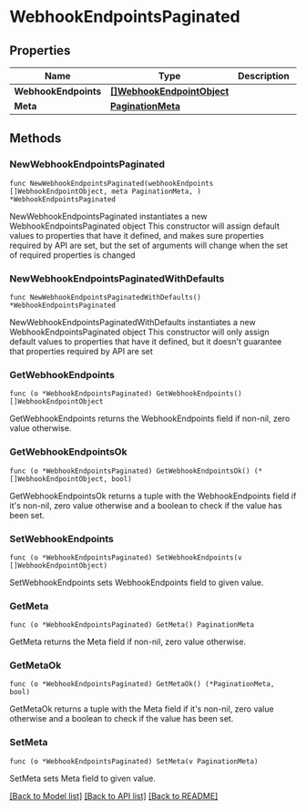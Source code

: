 # WebhookEndpointsPaginated

## Properties

Name | Type | Description | Notes
------------ | ------------- | ------------- | -------------
**WebhookEndpoints** | [**[]WebhookEndpointObject**](WebhookEndpointObject.md) |  | 
**Meta** | [**PaginationMeta**](PaginationMeta.md) |  | 

## Methods

### NewWebhookEndpointsPaginated

`func NewWebhookEndpointsPaginated(webhookEndpoints []WebhookEndpointObject, meta PaginationMeta, ) *WebhookEndpointsPaginated`

NewWebhookEndpointsPaginated instantiates a new WebhookEndpointsPaginated object
This constructor will assign default values to properties that have it defined,
and makes sure properties required by API are set, but the set of arguments
will change when the set of required properties is changed

### NewWebhookEndpointsPaginatedWithDefaults

`func NewWebhookEndpointsPaginatedWithDefaults() *WebhookEndpointsPaginated`

NewWebhookEndpointsPaginatedWithDefaults instantiates a new WebhookEndpointsPaginated object
This constructor will only assign default values to properties that have it defined,
but it doesn't guarantee that properties required by API are set

### GetWebhookEndpoints

`func (o *WebhookEndpointsPaginated) GetWebhookEndpoints() []WebhookEndpointObject`

GetWebhookEndpoints returns the WebhookEndpoints field if non-nil, zero value otherwise.

### GetWebhookEndpointsOk

`func (o *WebhookEndpointsPaginated) GetWebhookEndpointsOk() (*[]WebhookEndpointObject, bool)`

GetWebhookEndpointsOk returns a tuple with the WebhookEndpoints field if it's non-nil, zero value otherwise
and a boolean to check if the value has been set.

### SetWebhookEndpoints

`func (o *WebhookEndpointsPaginated) SetWebhookEndpoints(v []WebhookEndpointObject)`

SetWebhookEndpoints sets WebhookEndpoints field to given value.


### GetMeta

`func (o *WebhookEndpointsPaginated) GetMeta() PaginationMeta`

GetMeta returns the Meta field if non-nil, zero value otherwise.

### GetMetaOk

`func (o *WebhookEndpointsPaginated) GetMetaOk() (*PaginationMeta, bool)`

GetMetaOk returns a tuple with the Meta field if it's non-nil, zero value otherwise
and a boolean to check if the value has been set.

### SetMeta

`func (o *WebhookEndpointsPaginated) SetMeta(v PaginationMeta)`

SetMeta sets Meta field to given value.



[[Back to Model list]](../README.md#documentation-for-models) [[Back to API list]](../README.md#documentation-for-api-endpoints) [[Back to README]](../README.md)


